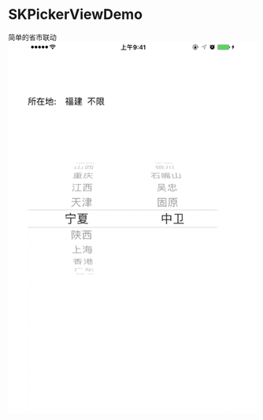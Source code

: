# SKPickerViewDemo
简单的省市联动
![image](https://github.com/AlexanderYeah/SKPickerViewDemo/blob/master/SKPickerView/picker.gif)
